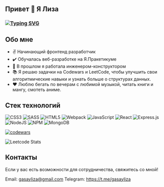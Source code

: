 ## Привет 👋 Я Лиза
### [![Typing SVG](https://readme-typing-svg.herokuapp.com?color=%2336BCF7&lines=Начинающий+веб-разработчик)](https://git.io/typing-svg)

## Обо мне

- ✌️ Начинающий фронтенд разработчик
- ✔️ Обучалась веб-разработке на Я.Пракетикуме
- 📝 В прошлом я работала инженером-конструктором
- 📚 Я решаю задачки на Codewars и LeetCode, чтобы улучшить свои алгоритмические навыки и узнать больше о структурах данных.
- ❤️ Люблю бегать по вечерам с любимой музыкой, читать книги и мангу, смотеть аниме. 

## Стек технологий
![CSS3](https://img.shields.io/badge/css3-%231572B6.svg?style=for-the-badge&logo=css3&logoColor=white)
![SASS](https://img.shields.io/badge/SASS-hotpink.svg?style=for-the-badge&logo=SASS&logoColor=white)
![HTML5](https://img.shields.io/badge/html5-%23E34F26.svg?style=for-the-badge&logo=html5&logoColor=white)
![Webpack](https://img.shields.io/badge/webpack-%238DD6F9.svg?style=for-the-badge&logo=webpack&logoColor=black)
![JavaScript](https://img.shields.io/badge/javascript-%23323330.svg?style=for-the-badge&logo=javascript&logoColor=%23F7DF1E)
![React](https://img.shields.io/badge/react-%2320232a.svg?style=for-the-badge&logo=react&logoColor=%2361DAFB)
![Express.js](https://img.shields.io/badge/express.js-%23404d59.svg?style=for-the-badge&logo=express&logoColor=%2361DAFB)
![NodeJS](https://img.shields.io/badge/node.js-6DA55F?style=for-the-badge&logo=node.js&logoColor=white)
![NPM](https://img.shields.io/badge/NPM-%23CB3837.svg?style=for-the-badge&logo=npm&logoColor=white)
![MongoDB](https://img.shields.io/badge/MongoDB-%234ea94b.svg?style=for-the-badge&logo=mongodb&logoColor=white)

[![codewars](https://www.codewars.com/users/Gasay%20Liza/badges/large)](https://www.codewars.com/users/Gasay%20Liza) 

![Leetcode Stats](https://leetcard.jacoblin.cool/Gasay-Liza?ext=heatmap)
## Контакты
Если у вас есть возможности для сотрудничества, свяжитесь со мной!

Email: gasayliza@gmail.com
Telegram: https://t.me/gasayliza

